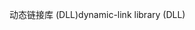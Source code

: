 <span data-ttu-id="acd1e-101">动态链接库 (DLL)</span><span class="sxs-lookup"><span data-stu-id="acd1e-101">dynamic-link library (DLL)</span></span>